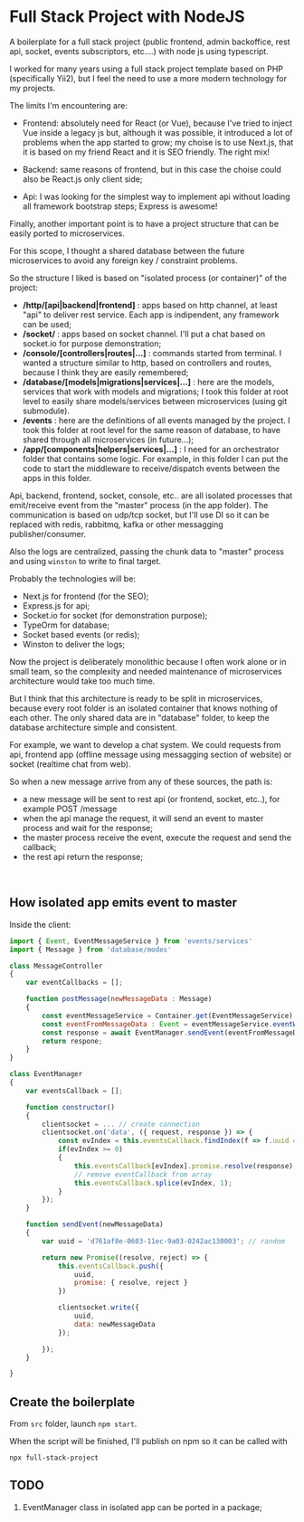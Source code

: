 # Full Stack Project with NodeJS
A boilerplate for a full stack project (public frontend, admin backoffice, rest api, socket, events subscriptors, etc....) with node js using typescript.

I worked for many years using a full stack project template based on PHP (specifically Yii2), but I feel the need to use a more modern technology for my projects.

The limits I'm encountering are:

- Frontend: absolutely need for React (or Vue), because I've tried to inject Vue inside a legacy js but, although it was possible, it introduced a lot of problems when the app started to grow; my choise is to use Next.js, that 
it is based on my friend React and it is SEO friendly. The right mix!

- Backend: same reasons of frontend, but in this case the choise could also be React.js only client side; 

- Api: I was looking for the simplest way to implement api without loading all framework bootstrap steps; Express is awesome!

Finally, another important point is to have a project structure that can be easily ported to microservices.

For this scope, I thought a shared database between the future microservices to avoid any foreign key / constraint problems.

So the structure I liked is based on "isolated process (or container)" of the project:

* **/http/[api|backend|frontend]** : apps based on http channel, at least "api" to deliver rest service. Each app is indipendent, any framework can be used;
* **/socket/** : apps based on socket channel. I'll put a chat based on socket.io for purpose demonstration;
* **/console/[controllers|routes|...]** : commands started from terminal. I wanted a structure similar to http, based on controllers and routes, because I think they are easily remembered;
* **/database/[models|migrations|services|...]** : here are the models, services that work with models and migrations; I took this folder at root level to easily share models/services between microservices (using git submodule).
* **/events** : here are the definitions of all events managed by the project. I took this folder at root level for the same reason of database, to have shared through all microservices (in future...);
* **/app/[components|helpers|services|...]** : I need for an orchestrator folder that contains some logic. For example, in this folder I can put the code to start the middleware to receive/dispatch events between the apps in this folder.

Api, backend, frontend, socket, console, etc.. are all isolated processes that emit/receive event from the "master" process (in the app folder). The communication is based on udp/tcp socket, but I'll use DI so it can be replaced with redis, rabbitmq, kafka or other messagging publisher/consumer.

Also the logs are centralized, passing the chunk data to "master" process and using `winston` to write to final target.

Probably the technologies will be:

- Next.js for frontend (for the SEO);
- Express.js for api;
- Socket.io for socket (for demonstration purpose);
- TypeOrm for database;
- Socket based events (or redis);
- Winston to deliver the logs;

Now the project is deliberately monolithic because I often work alone or in small team, so the complexity and needed maintenance of microservices architecture would take too much time.

But I think that this architecture is ready to be split in microservices, because every root folder is an isolated container that knows nothing of each other. The only shared data are in "database" folder, to keep the database architecture simple and consistent.

For example, we want to develop a chat system. We could requests from api, frontend app (offline message using messagging section of website) or socket (realtime chat from web).

So when a new message arrive from any of these sources, the path is:

- a new message will be sent to rest api (or frontend, socket, etc..), for example POST /message
- when the api manage the request, it will send an event to master process and wait for the response;
- the master process receive the event, execute the request and send the callback;
- the rest api return the response;

<br />


## How isolated app emits event to master

Inside the client: 

```javascript
import { Event, EventMessageService } from 'events/services'
import { Message } from 'database/modes'

class MessageController
{
    var eventCallbacks = [];

    function postMessage(newMessageData : Message)
    {
        const eventMessageService = Container.get(EventMessageService);
        const eventFromMessageData : Event = eventMessageService.eventWithMessageData(newMessageData);
        const response = await EventManager.sendEvent(eventFromMessageData);
        return respone;
    }
}

class EventManager
{
    var eventsCallback = [];

    function constructor()
    {
        clientsocket = ... // create connection
        clientsocket.on('data', ({ request, response }) => {
            const evIndex = this.eventsCallback.findIndex(f => f.uuid === request.uuid);
            if(evIndex >= 0)
            {
                this.eventsCallback[evIndex].promise.resolve(response);
                // remove eventCallback from array
                this.eventsCallback.splice(evIndex, 1);
            }
        });
    }

    function sendEvent(newMessageData)
    {
        var uuid = 'd761af8e-0603-11ec-9a03-0242ac130003'; // random

        return new Promise((resolve, reject) => {
            this.eventsCallback.push({
                uuid,
                promise: { resolve, reject }
            })

            clientsocket.write({ 
                uuid,
                data: newMessageData
            });

        });
    }

}
```

## Create the boilerplate

From `src` folder, launch `npm start`.

When the script will be finished, I'll publish on npm so it can be called with

```
npx full-stack-project
```

## TODO

1) EventManager class in isolated app can be ported in a package;






